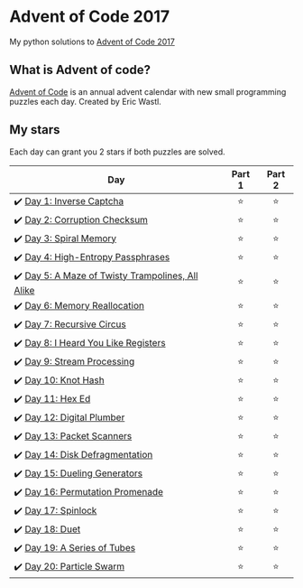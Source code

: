# Advent of Code 2017
My python solutions to [Advent of Code 2017](https://adventofcode.com/2017)

## What is Advent of code?
[Advent of Code](https://adventofcode.com/) is an annual advent calendar with new small programming puzzles each day. Created by Eric Wastl.

## My stars
Each day can grant you 2 stars if both puzzles are solved. 

| Day | Part 1 | Part 2 |
|---|:----:|:---:|
|✔️ [Day 1: Inverse Captcha](01) | ⭐️ | ⭐️ |
|✔️ [Day 2: Corruption Checksum](02) | ⭐️ | ⭐️ |
|✔️ [Day 3: Spiral Memory](03)| ⭐️ | ⭐️ |
|✔️ [Day 4: High-Entropy Passphrases](04) | ⭐️ | ⭐️ |
|✔️ [Day 5: A Maze of Twisty Trampolines, All Alike](05) | ⭐️ | ⭐️ |
|✔️ [Day 6: Memory Reallocation](06) | ⭐️ | ⭐️ |
|✔️ [Day 7: Recursive Circus](07) | ⭐️ | ⭐️ |
|✔️ [Day 8: I Heard You Like Registers](08) | ⭐️ | ⭐️ |
|✔️ [Day 9: Stream Processing](09) | ⭐️ | ⭐️ |
|✔️ [Day 10: Knot Hash](10) | ⭐️ | ⭐️ |
|✔️ [Day 11: Hex Ed](11) | ⭐️ | ⭐️ |
|✔️ [Day 12: Digital Plumber](12) | ⭐️ | ⭐️ |
|✔️ [Day 13: Packet Scanners](13) | ⭐️ | ⭐️ |
|✔️ [Day 14: Disk Defragmentation](14) | ⭐️ | ⭐️ |
|✔️ [Day 15: Dueling Generators](15) | ⭐️ | ⭐️ |
|✔️ [Day 16: Permutation Promenade](16) | ⭐️ | ⭐️ |
|✔️ [Day 17: Spinlock](17) | ⭐️ | ⭐️ |
|✔️ [Day 18: Duet](18) | ⭐️ | ⭐️ |
|✔️ [Day 19: A Series of Tubes](19) | ⭐️ | ⭐️ |
|✔️ [Day 20: Particle Swarm](20) | ⭐️ | ⭐️ |
